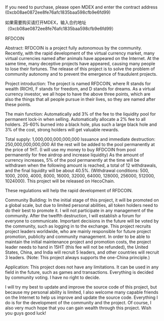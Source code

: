 If you need to purchase, please open MDEX and enter the contract address (0xcb08ae0872ee8fe76afc1835baa598cfb9e6fd99)

如果需要购买请打开MDEX，输入合约地址（0xcb08ae0872ee8fe76afc1835baa598cfb9e6fd99）

RFDCOIN

Abstract: 
RFDCOIN is a project fully autonomous by the community. Recently, with the rapid development of the virtual currency market, many virtual currencies named after animals have appeared on the Internet. At the same time, many deceptive projects have appeared, causing many people to lose their fortunes. The release of this project is to solve the problem of community autonomy and to prevent the emergence of fraudulent projects.

Project introduction:
The project is named RFDCOIN, where R stands for wealth (RICH), F stands for freedom, and D stands for dreams. As a virtual currency investor, we all hope to have the above three points, which are also the things that all people pursue in their lives, so they are named after these points.

The main function: Automatically add 3% of the fee to the liquidity pool for permanent lock-in when selling. Automatically allocate a 2% fee to all holders. 25-60% burned into a black hole, plus such a large black hole and 3% of the cost, strong holders will get valuable rewards.

Total supply: 1,000,000,000,000,000
Issuance and immediate destruction: 250,000,000,000,000
All the rest will be added to the pool permanently at the price of 1HT.
(I will use my money to buy RFDCOIN from pool permanently for free airdrop and increase liquidity)
As the amount of currency increases, 5% of the pool permanently at the time will be withdrawn when the following amount is reached, a total of 12 withdrawals, and the final liquidity will be about 40.5%. 
(Withdrawal conditions: 500, 1000, 2000, 4000, 8000, 16000, 32000, 64000, 128000, 256000, 512000, 1024000).
This project will be released on HecoChain.

These regulations will help the rapid development of RFDCOIN.

Community Building:
In the initial stage of this project, it will be promoted on a global scale, but due to limited personal abilities, all token holders need to do their best to promote it. I will not participate in any management of the community. After the twelfth destruction, I will establish a forum for everyone to communicate. Important decisions in the future will be voted by the community, such as logging in to the exchange. This project recruits project leaders worldwide, who are mainly responsible for future project promotion, publicity and community management. In order to be able to maintain the initial maintenance project and promotion costs, the project leader needs to hand in 15HT (this fee will not be refunded), the United States, China, and India will recruit 5 leaders, and other countries will recruit 3 leaders.
(Note: This project always supports the one-China principle.)

Application: 
This project does not have any limitations. It can be used in any field in the future, such as games and transactions. Everything is decided by community voting. I have no right to decide.

I will try my best to update and improve the source code of this project, but because my personal ability is limited, I also welcome many capable friends on the Internet to help us improve and update the source code. Everything I do is for the development of the community and the project. Of course, I also very much hope that you can gain wealth through this project. Wish you guys good luck!
